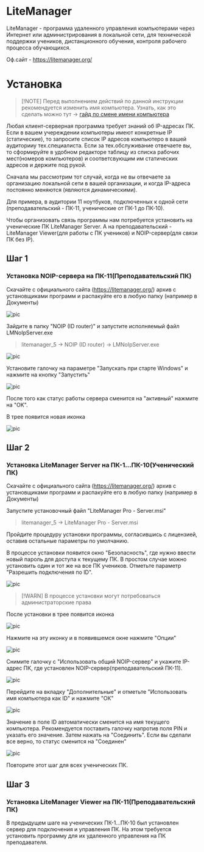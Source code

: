 # LiteManager

LiteManager - программа удаленного управления компьютерами через Интернет или администрирования в локальной сети, для технической поддержки учеников, дистанционного обучения, контроля рабочего процесса обучающихся.

Оф.сайт - https://litemanager.org/

# Установка

>   [!NOTE]
> Перед выполнением действий по данной инструкции рекомендуется изменить имя компьютера. Узнать, как это сделать можно тут -> [гайд по смене имени компьютера]()

Любая клиент-серверная программа требует знаний об IP-адресах ПК. Если в вашем учереждении компьютеры имеют конкретные IP (статические), то запросите список IP адресов компьютеро в вашей аудиторииу тех.специалиста.
Если за тех.обслуживание отвечаете вы, то сформируйте в удобном редакторе таблицу из списка рабочих мест(номеров компьютеров) и соответсвующим им статических адресов и держите под рукой.

Сначала мы рассмотрим тот случай, когда не вы отвечаете за организацию локальной сети в вашей организации, и когда IP-адреса постоянно меняются (являются динамическими).

Для примера, в аудитории 11 ноутбуков, подключенных к одной сети (преподавательский - ПК-11, ученические от ПК-1 до ПК-10).

Чтобы организовать связь программы нам потребуется установить на ученические ПК LiteManager Server. А на преподавательский - LiteManager Viewer(для работы с ПК учеников) и NOIP-сервер(для связи ПК без IP).

## Шаг 1
  
### Установка NOIP-сервера на ПК-11(Преподавательский ПК)
  
  Скачайте с официального сайта (https://litemanager.org/) архив с установщиками программ и распакуйте его в любую папку (например в Документы)
  
  ![pic](img/01.png)
  
  Зайдите в папку "NOIP (ID router)" и запустите исполняемый файл LMNoIpServer.exe
	
  > litemanager_5 -> NOIP (ID router) -> LMNoIpServer.exe
  
  ![pic](img/02.png)
  
  Установите галочку на параметре "Запускать при старте Windows" и нажмите на кнопку "Запустить"
  
  ![pic](img/03.png)
  
  После того как статус работы сервера сменится на "активный" нажмите на "OK". 
  
  В трее появится новая иконка 
  
  ![pic](img/04.png)
  
## Шаг 2
  
### Установка LiteManager Server на ПК-1...ПК-10(Ученический ПК)

  Скачайте с официального сайта (https://litemanager.org/) архив с установщиками программ и распакуйте его в любую папку (например в Документы)
	
  Запустите установочный файл "LiteManager Pro - Server.msi"
	
  > litemanager_5 -> LiteManager Pro - Server.msi
  
  Пройдите процедуру установки программы, согласившись с лицензией, оставив остальные параметры по умолчанию.
  
  В процессе установки появится окно "Безопасность", где нужно ввести новый пароль для доступа к текущему ПК. В простом случае можно установить один и тот же на все ПК учеников.
  Отметьте параметр "Разрешить подключения по ID".
  
  ![pic](img/05.png)
  
  > [!WARN]
  > В процессе установки могут потребоваться администраторские права
  
  После установки в трее появится иконка
  
  ![pic](img/06.png)
  
  Нажмите на эту иконку и в появившемся окне нажмите "Опции"
  
  ![pic](img/07.png)
  
  Снимите галочку с "Использовать общий NOIP-сервер" и укажите IP-адрес ПК, где установлен NOIP-сервер(преподавательский ПК-11). 
  
  ![pic](img/08.png)
  
  Перейдите на вкладку "Дополнительные" и отметьте "Использовать имя компьютера как ID" и нажмите "ОК"
	
  ![pic](img/09.png)
  
  Значение в поле ID автоматически сменится на имя текущего компьютера. 
  Рекомендуется поставить галочку напротив поля PIN и указать его значение.
  Затем нажать на "Соединить". Если вы сделали все верно, то статус сменится на "Соединен"
  
  ![pic](img/10.png)
  
  Повторите этот шаг для всех ученических ПК.
  
## Шаг 3
  
### Установка LiteManager Viewer на ПК-11(Преподавательский ПК)

  В предыдущем шаге на ученических ПК-1...ПК-10 был установлен сервер для подключения и управления ПК.
  На этом требуется установить программу для их удаленного управления на ПК преподавателя.
  
  